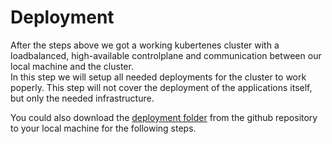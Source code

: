 # Deployment

After the steps above we got a working kubertenes cluster with a loadbalanced, high-available controlplane and communication between our local machine and the cluster.  
In this step we will setup all needed deployments for the cluster to work poperly. This step will not cover the deployment of the applications itself, but only the needed infrastructure.

You could also download the [deployment folder](https://github.com/simonostendorf/k3s-hetzner/blob/main/deployments) from the github repository to your local machine for the following steps.